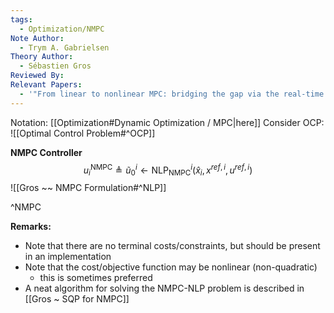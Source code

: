 ```yaml
---
tags:
  - Optimization/NMPC
Note Author:
  - Trym A. Gabrielsen
Theory Author:
  - Sébastien Gros
Reviewed By: 
Relevant Papers:
  - '"From linear to nonlinear MPC: bridging the gap via the real-time iteration"'
---
```

Notation: [[Optimization#Dynamic Optimization / MPC|here]]
Consider OCP: ![[Optimal Control Problem#^OCP]]

**NMPC Controller**
$$u^{\text{NMPC}}_{i} \triangleq \tilde{u}^{i}_{0} \leftarrow \text{NLP}_{\text{NMPC}}^{i}(\hat{x}_{i},x^{ref,i},u^{ref,i})$$![[Gros ~~ NMPC Formulation#^NLP]]

^NMPC



**Remarks:**
- Note that there are no terminal costs/constraints, but should be present in an implementation
- Note that the cost/objective function may be nonlinear (non-quadratic)
	- this is sometimes preferred
- A neat algorithm for solving the NMPC-NLP problem is described in [[Gros ~ SQP for NMPC]]



